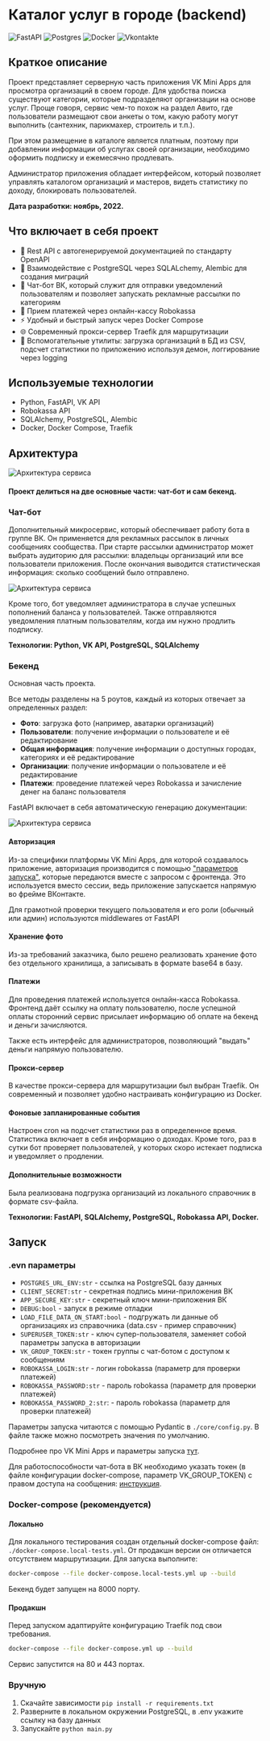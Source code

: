 # Каталог услуг в городе (backend)
![FastAPI](https://img.shields.io/badge/FastAPI-005571?style=for-the-badge&logo=fastapi)
![Postgres](https://img.shields.io/badge/postgres-%23316192.svg?style=for-the-badge&logo=postgresql&logoColor=white)
![Docker](https://img.shields.io/badge/docker-%230db7ed.svg?style=for-the-badge&logo=docker&logoColor=white)
![Vkontakte](https://img.shields.io/badge/-Vkontakte-003f5c?style=for-the-badge&logo=Vk)
## Краткое описание
Проект представляет серверную часть приложения VK Mini Apps для просмотра организаций в своем городе. Для удобства поиска существуют категории, которые подразделяют организации на основе услуг. Проще говоря, сервис чем-то похож на раздел Авито, где пользователи размещают свои анкеты о том, какую работу могут выполнить (сантехник, парикмахер, строитель и т.п.).

При этом размещение в каталоге является платным, поэтому при добавлении информации об услугах своей организации, необходимо оформить подписку и ежемесячно продлевать. 

Администратор приложения обладает интерфейсом, который позволяет управлять каталогом организаций и мастеров, видеть статистику по доходу, блокировать пользователей.

**Дата разработки: ноябрь, 2022.**

## Что включает в себя проект
- 🚀 Rest API с автогенерируемой документацией по стандарту OpenAPI
- 💽 Взаимодействие с PostgreSQL через SQLALchemy, Alembic для создания миграций
- 🤖 Чат-бот ВК, который служит для отправки уведомлений пользователям и позволяет запускать рекламные рассылки по категориям
- 💸 Прием платежей через онлайн-кассу Robokassa
- ⚡️ Удобный и быстрый запуск через Docker Compose
- 🌐 Современный прокси-сервер Traefik для маршрутизации
- 🔧 Вспомогательные утилиты: загрузка организаций в БД из CSV, подсчет статистики по приложению используя демон, логгирование через logging



## Используемые технологии

- Python, FastAPI, VK API
- Robokassa API
- SQLAlchemy, PostgreSQL, Alembic
- Docker, Docker Compose, Traefik 

## Архитектура
![Архитектура сервиса](./readme_images/main_architecture.png)

#### Проект делиться на **две основные части**: чат-бот и сам бекенд.
### Чат-бот
Дополнительный микросервис, который обеспечивает работу бота в группе ВК.
Он применяется для рекламных рассылок в личных сообщениях сообщества. При старте рассылки администратор может выбрать аудиторию для рассылки: владельцы организаций или все пользователи приложения. После окончания выводится статистическая информация: сколько сообщений было отправлено.

![Архитектура сервиса](./readme_images/vkchatbot.png)

Кроме того, бот уведомляет администратора в случае успешных пополнений баланса у пользователей. Также отправляются уведомления платным пользователям, когда им нужно продлить подписку.

**Технологии: Python, VK API, PostgreSQL, SQLAlchemy**
### Бекенд
Основная часть проекта. 

Все методы разделены на 5 роутов, каждый из которых отвечает за определенных раздел:
- **Фото**: загрузка фото (например, аватарки организаций)
- **Пользователи**: получение информации о пользователе и её редактирование
- **Общая информация**: получение информации о доступных городах, категориях и её редактирование
- **Организации**: получение информации о пользователе и её редактирование
- **Платежи**: проведение платежей через Robokassa и зачисление денег на баланс пользователя

FastAPI включает в себя автоматическую генерацию документации:

![Архитектура сервиса](./readme_images/openapi_preview.png)
#### Авторизация
Из-за специфики платформы VK Mini Apps, для которой создавалось приложение, авторизация производится с помощью ["параметров запуска"](https://vk.com/@superappkit-vk-mini-apps), которые передаются вместе с запросом с фронтенда. Это используется вместо сессии, ведь приложение запускается напрямую во фрейме ВКонтакте.

Для грамотной проверки текущего пользователя и его роли (обычный или админ) используются middlewares от FastAPI

#### Хранение фото
Из-за требований заказчика, было решено реализовать хранение фото без отдельного хранилища, а записывать в формате base64 в базу. 

#### Платежи
Для проведения платежей используется онлайн-касса Robokassa. Фронтенд даёт ссылку на оплату пользователю, после успешной оплаты сторонний сервис присылает информацию об оплате на бекенд и деньги зачисляются.

Также есть интерфейс для администраторов, позволяющий "выдать" деньги напрямую пользователю.

#### Прокси-сервер
В качестве прокси-сервера для маршрутизации был выбран Traefik. Он современный и позволяет удобно настраивать конфигурацию из Docker.

#### Фоновые запланированные события
Настроен cron на подсчет статистики раз в определенное время. Статистика включает в себя информацию о доходах. Кроме того, раз в сутки бот проверяет пользователей, у которых скоро истекает подписка и уведомляет о продлении.

#### Дополнительные возможности
Была реализована подгрузка организаций из локального справочник в формате csv-файла.

**Технологии: FastAPI, SQLAlchemy, PostgreSQL, Robokassa API, Docker.**
## Запуск
### .evn параметры
- `POSTGRES_URL_ENV:str` - ссылка на PostgreSQL базу данных
- `CLIENT_SECRET:str` - секретная подпись мини-приложения ВК
- `APP_SECURE_KEY:str` - секретный ключ мини-приложения ВК
- `DEBUG:bool` - запуск в режиме отладки
- `LOAD_FILE_DATA_ON_START:bool` - подгружать ли данные об организациях из справочника (data.csv - пример справочник)
- `SUPERUSER_TOKEN:str` - ключ супер-пользователя, заменяет собой параметры запуска в авторизации
- `VK_GROUP_TOKEN:str` - токен группы с чат-ботом с доступом к сообщениям
- `ROBOKASSA_LOGIN:str` - логин robokassa (параметр для проверки платежей)
- `ROBOKASSA_PASSWORD:str` - пароль robokassa (параметр для проверки платежей)
- `ROBOKASSA_PASSWORD_2:str`: - пароль robokassa (параметр для проверки платежей)

Параметры запуска читаются с помощью Pydantic в `./core/config.py`. В файле также можно посмотреть значения по умолчанию.

Подробнее про VK Mini Apps и параметры запуска [тут](https://vk.com/@superappkit-vk-mini-apps).

Для работоспособности чат-бота в ВК необходимо указать токен (в файле конфигурации docker-compose, параметр VK_GROUP_TOKEN) с правом доступа на сообщения: [инструкция](https://vk.com/@vksoftred-kak-poluchit-token-soobschestva-vkontakte).
### Docker-compose (рекомендуется)
#### Локально
Для локального тестирования создан отдельный docker-compose файл: `./docker-compose.local-tests.yml`. От продакшн версии он отличается отсутствием маршрутизации.
Для запуска выполните:
```bash
docker-compose --file docker-compose.local-tests.yml up --build
```
Бекенд будет запущен на 8000 порту.

#### Продакшн
Перед запуском адаптируйте конфигурацию Traefik под свои требования.
```bash
docker-compose --file docker-compose.yml up --build
```
Сервис запустится на 80 и 443 портах.

### Вручную
1. Скачайте зависимости `pip install -r requirements.txt`
2. Разверните в локальном окружении PostgreSQL, в .env укажите ссылку на базу данных
3. Запускайте `python main.py`

